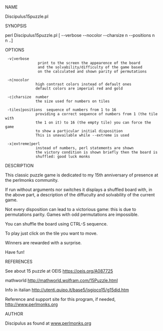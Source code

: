 NAME

Discipulus15puzzle.pl

SYNOPSIS

perl Discipulus15puzzle.pl [ --verbose --nocolor --charsize n --positions n n ..]

OPTIONS

     -v|verbose
                   print to the screen the appearence of the board
                   and the solvability/difficulty of the game based
                   on the calculated and shown parity of permutations
                   
     -n|nocolor
                  high contrast colors instead of default ones
                  default colors are imperial red and gold
                  
     -c|charsize  number
                  the size used for numbers on tiles
                  
     -tiles|positions  sequence of numbers from 1 to 16
                  providing a correct sequence of numbers from 1 (the tile with
                  the 1 on it) to 16 (the empty tile) you can force the game
                  to show a particular initial disposition
                  This is unavailable while --extreme is used
                  
     -x|extreme|perl
                  instead of numbers, perl statements are shown
                  the victory condition is shown briefly then the board is
                  shuffled: good luck monks

DESCRIPTION

This classic puzzle game is dedicated to my 15th anniversary of presence at the perlmonks community.

If run without arguments nor switches it displays a shuffled board with, in the above part, a description of the diffuculty and solvability of the current game.

Not every disposition can lead to a victorious game: this is due to permutations parity. Games with odd permutations are impossible.

You can shuffle the board using CTRL-S sequence.

To play just click on the tile you want to move.

Winners are rewarded with a surprise.

Have fun!

REFERENCES

See about 15 puzzle at OEIS https://oeis.org/A087725

mathworld http://mathworld.wolfram.com/15Puzzle.html

Info in italian http://utenti.quipo.it/base5/jsgioco15/g15did.htm

Reference and support site for this program, if needed, http://www.perlmonks.org

AUTHOR

Discipulus as found at www.perlmonks.org
